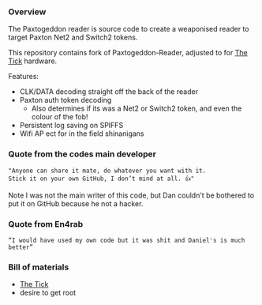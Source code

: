 ### Overview

The Paxtogeddon reader is source code to create a weaponised reader to target Paxton Net2 and Switch2 tokens.

This repository contains fork of Paxtogeddon-Reader, adjusted to for [The Tick](https://github.com/jkramarz/TheTick) hardware.

Features:

* CLK/DATA decoding straight off the back of the reader
* Paxton auth token decoding
  * Also determines if its was a Net2 or Switch2 token, and even the colour of the fob!
* Persistent log saving on SPIFFS
* Wifi AP ect for in the field shinanigans

### Quote from the codes main developer

```
"Anyone can share it mate, do whatever you want with it. 
Stick it on your own GitHub, I don’t mind at all. 👍"
```

Note I was not the main writer of this code, but Dan couldn't be bothered to put it on GitHub because he not a hacker.

### Quote from En4rab

```
“I would have used my own code but it was shit and Daniel's is much better”
```

### Bill of materials

* [The Tick](https://github.com/jkramarz/TheTick)
* desire to get root
